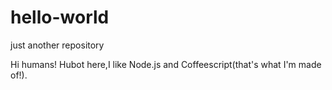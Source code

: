 # hello-world
just another repository

Hi humans!
Hubot here,I like Node.js and Coffeescript(that's what I'm made of!).
